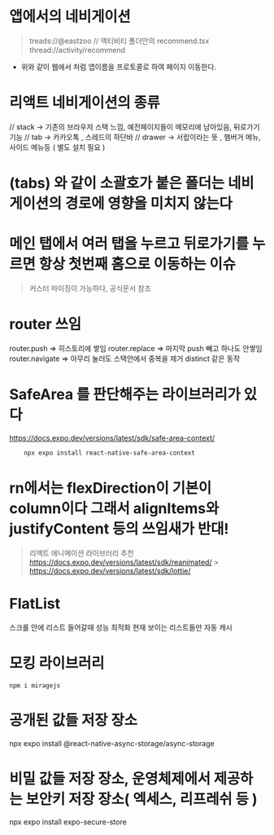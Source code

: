 # 앱에서의 네비게이션

> treads://@eastzoo
> // 액티비티 폴더안의 recommend.tsx
> thread://activity/recommend

- 위와 같이 웹에서 처럼 앱이름을 프로토콜로 하여 페이지 이동한다.

# 리액트 네비게이션의 종류

// stack -> 기존의 브라우저 스택 느낌, 예전페이지들이 메모리에 남아있음, 뒤로가기 기능
// tab -> 카카오톡 , 스레드의 하단바
// drawer -> 서랍이라는 뜻 , 햄버거 메뉴, 사이드 메뉴등 ( 별도 설치 필요 )

# (tabs) 와 같이 소괄호가 붙은 폴더는 네비게이션의 경로에 영향을 미치지 않는다

# 메인 탭에서 여러 탭을 누르고 뒤로가기를 누르면 항상 첫번째 홈으로 이동하는 이슈

> 커스터 마이징이 가능하다, 공식문서 참조

# router 쓰임

router.push => 히스토리에 쌓임
router.replace => 마지막 push 빼고 하나도 안쌓임
router.navigate => 아무리 눌러도 스택안에서 중복을 제거 distinct 같은 동작

# SafeArea 를 판단해주는 라이브러리가 있다

https://docs.expo.dev/versions/latest/sdk/safe-area-context/

```sh
    npx expo install react-native-safe-area-context
```

# rn에서는 flexDirection이 기본이 column이다 그래서 alignItems와 justifyContent 등의 쓰임새가 반대!

> 리액트 에니메이션 라이브러리 추천
> https://docs.expo.dev/versions/latest/sdk/reanimated/ > https://docs.expo.dev/versions/latest/sdk/lottie/

# FlatList

스크롤 안에 리스트 들어갈때 성능 최적화
현재 보이는 리스트들만 자동 캐시

# 모킹 라이브러리

`npm i miragejs`

# 공개된 값들 저장 장소

npx expo install @react-native-async-storage/async-storage

# 비밀 값들 저장 장소, 운영체제에서 제공하는 보안키 저장 장소( 엑세스, 리프레쉬 등 )

npx expo install expo-secure-store
